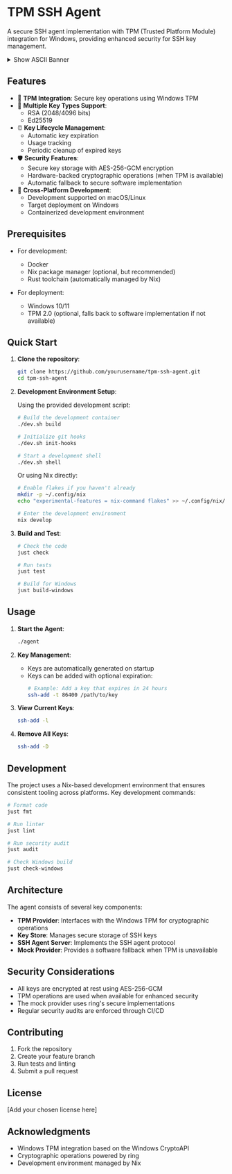 # TPM SSH Agent

A secure SSH agent implementation with TPM (Trusted Platform Module) integration for Windows, providing enhanced security for SSH key management.

<details>
<summary>Show ASCII Banner</summary>

```txt
<!-- The content below is from docs/banner.txt -->
  _____  ____  __  __   ____  ____  _   _           _                    _   
 |_   _||  _ \|  \/  | / ___||  _ \| | | |         / \    __ _   ___  _| |_ 
   | |  | |_) | |\/| | \___ \| |_) | |_| |  _____ / _ \  / _` | / _ \|_   _|
   | |  |  __/| |  | |  ___) |  __/|  _  | |_____/ ___ \| (_| ||  __/  |_|  
   |_|  |_|   |_|  |_| |____/|_|   |_| |_|     /_/   \_\\__, | \___|       
                                                         |___/               
=============================================================================
                    Secure SSH Agent with TPM Integration
=============================================================================
```
</details>

## Features

- 🔐 **TPM Integration**: Secure key operations using Windows TPM
- 🔑 **Multiple Key Types Support**:
  - RSA (2048/4096 bits)
  - Ed25519
- ⏰ **Key Lifecycle Management**:
  - Automatic key expiration
  - Usage tracking
  - Periodic cleanup of expired keys
- 🛡️ **Security Features**:
  - Secure key storage with AES-256-GCM encryption
  - Hardware-backed cryptographic operations (when TPM is available)
  - Automatic fallback to secure software implementation
- 🔄 **Cross-Platform Development**:
  - Development supported on macOS/Linux
  - Target deployment on Windows
  - Containerized development environment

## Prerequisites

- For development:
  - Docker
  - Nix package manager (optional, but recommended)
  - Rust toolchain (automatically managed by Nix)

- For deployment:
  - Windows 10/11
  - TPM 2.0 (optional, falls back to software implementation if not available)

## Quick Start

1. **Clone the repository**:
   ```bash
   git clone https://github.com/yourusername/tpm-ssh-agent.git
   cd tpm-ssh-agent
   ```

2. **Development Environment Setup**:
   
   Using the provided development script:
   ```bash
   # Build the development container
   ./dev.sh build

   # Initialize git hooks
   ./dev.sh init-hooks

   # Start a development shell
   ./dev.sh shell
   ```

   Or using Nix directly:
   ```bash
   # Enable flakes if you haven't already
   mkdir -p ~/.config/nix
   echo "experimental-features = nix-command flakes" >> ~/.config/nix/nix.conf

   # Enter the development environment
   nix develop
   ```

3. **Build and Test**:
   ```bash
   # Check the code
   just check

   # Run tests
   just test

   # Build for Windows
   just build-windows
   ```

## Usage

1. **Start the Agent**:
   ```bash
   ./agent
   ```

2. **Key Management**:
   - Keys are automatically generated on startup
   - Keys can be added with optional expiration:
     ```bash
     # Example: Add a key that expires in 24 hours
     ssh-add -t 86400 /path/to/key
     ```

3. **View Current Keys**:
   ```bash
   ssh-add -l
   ```

4. **Remove All Keys**:
   ```bash
   ssh-add -D
   ```

## Development

The project uses a Nix-based development environment that ensures consistent tooling across platforms. Key development commands:

```bash
# Format code
just fmt

# Run linter
just lint

# Run security audit
just audit

# Check Windows build
just check-windows
```

## Architecture

The agent consists of several key components:

- **TPM Provider**: Interfaces with the Windows TPM for cryptographic operations
- **Key Store**: Manages secure storage of SSH keys
- **SSH Agent Server**: Implements the SSH agent protocol
- **Mock Provider**: Provides a software fallback when TPM is unavailable

## Security Considerations

- All keys are encrypted at rest using AES-256-GCM
- TPM operations are used when available for enhanced security
- The mock provider uses ring's secure implementations
- Regular security audits are enforced through CI/CD

## Contributing

1. Fork the repository
2. Create your feature branch
3. Run tests and linting
4. Submit a pull request

## License

[Add your chosen license here]

## Acknowledgments

- Windows TPM integration based on the Windows CryptoAPI
- Cryptographic operations powered by ring
- Development environment managed by Nix 